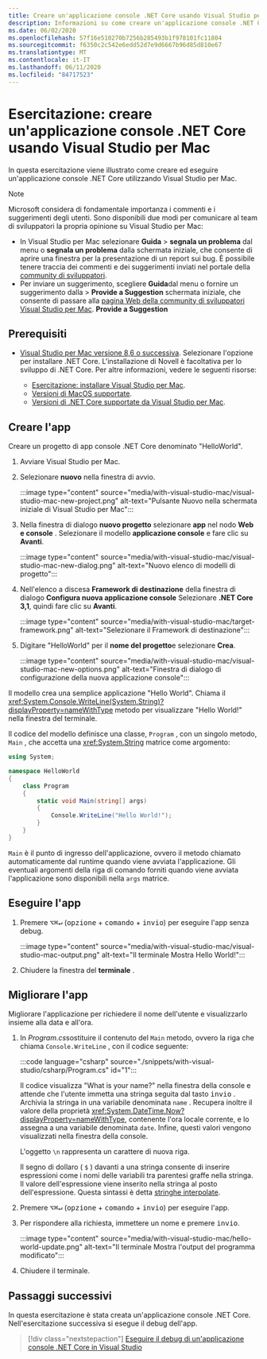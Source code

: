 ```yaml
---
title: Creare un'applicazione console .NET Core usando Visual Studio per Mac
description: Informazioni su come creare un'applicazione console .NET Core usando Visual Studio per Mac.
ms.date: 06/02/2020
ms.openlocfilehash: 57f16e510270b7256b285493b1f978101fc11804
ms.sourcegitcommit: f6350c2c542e6edd52d7e9d6667b96d85d810e67
ms.translationtype: MT
ms.contentlocale: it-IT
ms.lasthandoff: 06/11/2020
ms.locfileid: "84717523"
---
```

# <a name="tutorial-create-a-net-core-console-application-using-visual-studio-for-mac"></a>Esercitazione: creare un'applicazione console .NET Core usando Visual Studio per Mac

In questa esercitazione viene illustrato come creare ed eseguire un'applicazione console .NET Core utilizzando Visual Studio per Mac.

> [!NOTE]
> Microsoft considera di fondamentale importanza i commenti e i suggerimenti degli utenti. Sono disponibili due modi per comunicare al team di sviluppatori la propria opinione su Visual Studio per Mac:
>
> * In Visual Studio per Mac selezionare **Guida**  >  **segnala un problema** dal menu o **segnala un problema** dalla schermata iniziale, che consente di aprire una finestra per la presentazione di un report sui bug. È possibile tenere traccia dei commenti e dei suggerimenti inviati nel portale della [community di sviluppatori](https://developercommunity.visualstudio.com/spaces/8/index.html).
> * Per inviare un suggerimento, scegliere **Guida**dal menu o fornire un suggerimento dalla  >  **Provide a Suggestion** schermata iniziale, che consente di passare alla [pagina Web della community di sviluppatori Visual Studio per Mac](https://developercommunity.visualstudio.com/content/idea/post.html?space=41). **Provide a Suggestion**

## <a name="prerequisites"></a>Prerequisiti

* [Visual Studio per Mac versione 8,6 o successiva](https://visualstudio.microsoft.com/vs/mac/?utm_medium=microsoft&utm_source=docs.microsoft.com&utm_campaign=inline+link). Selezionare l'opzione per installare .NET Core. L'installazione di Novell è facoltativa per lo sviluppo di .NET Core. Per altre informazioni, vedere le seguenti risorse:

  * [Esercitazione: installare Visual Studio per Mac](/visualstudio/mac/installation).
  * [Versioni di MacOS supportate](../install/dependencies.md?pivots=os-macos).
  * [Versioni di .NET Core supportate da Visual Studio per Mac](/visualstudio/mac/net-core-support).

## <a name="create-the-app"></a>Creare l'app

Creare un progetto di app console .NET Core denominato "HelloWorld".

1. Avviare Visual Studio per Mac.

1. Selezionare **nuovo** nella finestra di avvio.

   :::image type="content" source="media/with-visual-studio-mac/visual-studio-mac-new-project.png" alt-text="Pulsante Nuovo nella schermata iniziale di Visual Studio per Mac":::

1. Nella finestra di dialogo **nuovo progetto** selezionare **app** nel nodo **Web e console** . Selezionare il modello **applicazione console** e fare clic su **Avanti**.

   :::image type="content" source="media/with-visual-studio-mac/visual-studio-mac-new-dialog.png" alt-text="Nuovo elenco di modelli di progetto":::

1. Nell'elenco a discesa **Framework di destinazione** della finestra di dialogo **Configura nuova applicazione console** Selezionare **.NET Core 3,1**, quindi fare clic su **Avanti**.

   :::image type="content" source="media/with-visual-studio-mac/target-framework.png" alt-text="Selezionare il Framework di destinazione":::

1. Digitare "HelloWorld" per il **nome del progetto**e selezionare **Crea**.

   :::image type="content" source="media/with-visual-studio-mac/visual-studio-mac-new-options.png" alt-text="Finestra di dialogo di configurazione della nuova applicazione console":::

Il modello crea una semplice applicazione "Hello World". Chiama il <xref:System.Console.WriteLine(System.String)?displayProperty=nameWithType> metodo per visualizzare "Hello World!" nella finestra del terminale.

Il codice del modello definisce una classe, `Program` , con un singolo metodo, `Main` , che accetta una <xref:System.String> matrice come argomento:

```csharp
using System;

namespace HelloWorld
{
    class Program
    {
        static void Main(string[] args)
        {
            Console.WriteLine("Hello World!");
        }
    }
}
```

`Main` è il punto di ingresso dell'applicazione, ovvero il metodo chiamato automaticamente dal runtime quando viene avviata l'applicazione. Gli eventuali argomenti della riga di comando forniti quando viene avviata l'applicazione sono disponibili nella `args` matrice.

## <a name="run-the-app"></a>Eseguire l'app

1. Premere <kbd>⌥</kbd><kbd>⌘</kbd><kbd>↵</kbd> (<kbd>opzione</kbd> + <kbd>comando</kbd> + <kbd>invio</kbd>) per eseguire l'app senza debug.

   :::image type="content" source="media/with-visual-studio-mac/visual-studio-mac-output.png" alt-text="Il terminale Mostra Hello World!":::

1. Chiudere la finestra del **terminale** .

## <a name="enhance-the-app"></a>Migliorare l'app

Migliorare l'applicazione per richiedere il nome dell'utente e visualizzarlo insieme alla data e all'ora.

1. In *Program.cs*sostituire il contenuto del `Main` metodo, ovvero la riga che chiama `Console.WriteLine` , con il codice seguente:

   :::code language="csharp" source="./snippets/with-visual-studio/csharp/Program.cs" id="1":::

   Il codice visualizza "What is your name?" nella finestra della console e attende che l'utente immetta una stringa seguita dal tasto <kbd>invio</kbd> . Archivia la stringa in una variabile denominata `name` . Recupera inoltre il valore della proprietà <xref:System.DateTime.Now?displayProperty=nameWithType>, contenente l'ora locale corrente, e lo assegna a una variabile denominata `date`. Infine, questi valori vengono visualizzati nella finestra della console.

   L'oggetto `\n` rappresenta un carattere di nuova riga.

   Il segno di dollaro ( `$` ) davanti a una stringa consente di inserire espressioni come i nomi delle variabili tra parentesi graffe nella stringa. Il valore dell'espressione viene inserito nella stringa al posto dell'espressione. Questa sintassi è detta [stringhe interpolate](../../csharp/language-reference/tokens/interpolated.md).

1. Premere <kbd>⌥</kbd><kbd>⌘</kbd><kbd>↵</kbd> (<kbd>opzione</kbd> + <kbd>comando</kbd> + <kbd>invio</kbd>) per eseguire l'app.

1. Per rispondere alla richiesta, immettere un nome e premere <kbd>invio</kbd>.

   :::image type="content" source="media/with-visual-studio-mac/hello-world-update.png" alt-text="Il terminale Mostra l'output del programma modificato":::

1. Chiudere il terminale.

## <a name="next-steps"></a>Passaggi successivi

In questa esercitazione è stata creata un'applicazione console .NET Core. Nell'esercitazione successiva si esegue il debug dell'app.

> [!div class="nextstepaction"]
> [Eseguire il debug di un'applicazione console .NET Core in Visual Studio](debugging-with-visual-studio-mac.md)
